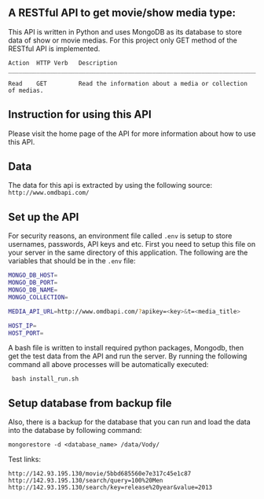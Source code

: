 A RESTful API to get movie/show media type:
-----------------------------------------------------------------------------------------------------
This API is written in Python and uses MongoDB as its database to store data of show or movie medias. 
For this project only GET method of the RESTful API is implemented.

```
Action	HTTP Verb	Description
_______________________________________________________________________________

Read	GET         Read the information about a media or collection of medias.
 ```
 
Instruction for using this API
-----------------------------------------------------------------------------------------------------
Please visit the home page of the API for more information about how to use this API.

Data
-----------------------------------------------------------------------------------------------------
The data for this api is extracted by using the following source:
``http://www.omdbapi.com/`` 

Set up the API
-----------------------------------------------------------------------------------------------------
For security reasons, an environment file called ``.env`` is setup to store usernames, passwords, API 
keys and etc. 
First you need to setup this file on your server in the same directory of this application. 
The following are the variables that should be in the ``.env`` file:

```bash
MONGO_DB_HOST=
MONGO_DB_PORT=
MONGO_DB_NAME=
MONGO_COLLECTION=

MEDIA_API_URL=http://www.omdbapi.com/?apikey=<key>&t=<media_title>

HOST_IP=
HOST_PORT=
```
A bash file is written to install required python packages, Mongodb, then get the test data from 
the API and run the server. By running the following command all above processes will be 
automatically executed:

``` bash install_run.sh```

Setup database from backup file
-----------------------------------------------------------------------------------------------------
Also, there is a backup for the database that you can run and load the data into the database by 
following command:
```
mongorestore -d <database_name> /data/Vody/
```


Test links:
```
http://142.93.195.130/movie/5bbd685560e7e317c45e1c87
http://142.93.195.130/search/query=100%20Men
http://142.93.195.130/search/key=release%20year&value=2013 
```
